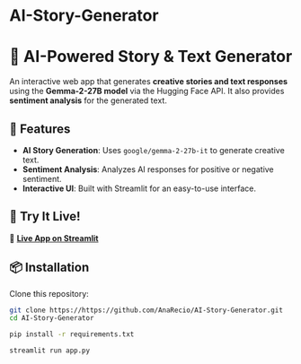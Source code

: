# AI-Story-Generator
# 🚀 AI-Powered Story & Text Generator

An interactive web app that generates **creative stories and text responses** using the **Gemma-2-27B model** via the Hugging Face API. It also provides **sentiment analysis** for the generated text.

## 🌟 Features
- **AI Story Generation**: Uses `google/gemma-2-27b-it` to generate creative text.
- **Sentiment Analysis**: Analyzes AI responses for positive or negative sentiment.
- **Interactive UI**: Built with Streamlit for an easy-to-use interface.

## 🚀 Try It Live!
🔗 **[Live App on Streamlit](https://YOUR-STREAMLIT-URL.streamlit.app/)**

## 📦 Installation
Clone this repository:
```bash
git clone https://https://github.com/AnaRecio/AI-Story-Generator.git
cd AI-Story-Generator

pip install -r requirements.txt

streamlit run app.py


